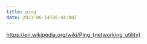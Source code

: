 ```yaml
---
title: ping
date: 2021-06-14T06:44:00Z
---
```


https://en.wikipedia.org/wiki/Ping_(networking_utility)
